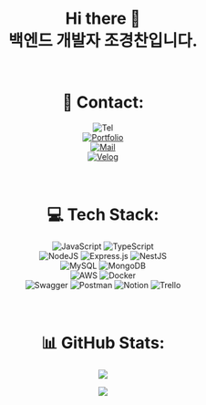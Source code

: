 
<div align="center">

 # Hi there 👋<br>백엔드 개발자 조경찬입니다.<br><br>

  
# 📢 Contact:
![Tel](https://img.shields.io/badge/-010--3564--8160-blue)<br>
[![Portfolio](https://img.shields.io/badge/-PORTFOLIO-red)](https://www.canva.com/design/DAFW3w_kEAk/EOLTTannF8j5p7-sZdpwdw/view?utm_content=DAFW3w_kEAk&utm_campaign=designshare&utm_medium=link2&utm_source=sharebutton)<br>
[![Mail](http://img.shields.io/badge/Gmail-EA4335?style=flat&logo=gmail&color=grey&link=mailto:whrodtube@gmail.com)](mailto:whrodtube@gmail.com)<br>
[![Velog](http://img.shields.io/badge/Velog-20C997?style=flat&logo=velog&color=white&link=https://velog.io/@whrod)](https://velog.io/@whrod)<br>
<br><br>
  
# 💻 Tech Stack:
  
![JavaScript](https://img.shields.io/badge/JavaScript-%23323330.svg?style=flat&logo=javascript&logoColor=%23F7DF1E) ![TypeScript](https://img.shields.io/badge/TypeScript-%23007ACC.svg?style=flat&logo=typescript&logoColor=white)     
![NodeJS](https://img.shields.io/badge/Node.js-6DA55F?style=flat&logo=node.js&logoColor=white) ![Express.js](https://img.shields.io/badge/Express.js-%23404d59.svg?style=flat&logo=express&logoColor=%2361DAFB) ![NestJS](https://img.shields.io/badge/NestJs-%23E0234E.svg?style=flat&logo=nestjs&logoColor=white)    
![MySQL](https://img.shields.io/badge/MySQL-%2300f.svg?style=flat&logo=mysql&logoColor=white) ![MongoDB](https://img.shields.io/badge/MongoDB-%234ea94b.svg?style=flat&logo=mongodb&logoColor=white)     
![AWS](https://img.shields.io/badge/AWS-%23FF9900.svg?style=flat&logo=amazon-aws&logoColor=white) ![Docker](https://img.shields.io/badge/Docker-%230db7ed.svg?style=flat&logo=docker&logoColor=white)       
![Swagger](https://img.shields.io/badge/-Swagger-%23Clojure?style=flat&logo=swagger&logoColor=white) ![Postman](https://img.shields.io/badge/Postman-FF6C37?style=flat&logo=postman&logoColor=white) ![Notion](https://img.shields.io/badge/Notion-%23000000.svg?style=flat&logo=notion&logoColor=white) ![Trello](https://img.shields.io/badge/Trello-%23026AA7.svg?style=flat&logo=Trello&logoColor=white)
<br><br><br>

# 📊 GitHub Stats:

![](https://github-readme-stats.vercel.app/api?username=whrod&theme=dark&hide_border=true&include_all_commits=false&count_private=true&card_width=300px) <br/>
<!-- ![](https://github-readme-streak-stats.herokuapp.com/?user=whrod&theme=dark&hide_border=true&size=300)<br/> -->
![](https://github-readme-stats.vercel.app/api/top-langs/?username=whrod&theme=dark&hide_border=true&include_all_commits=false&count_private=true&layout=compact)

</div>

